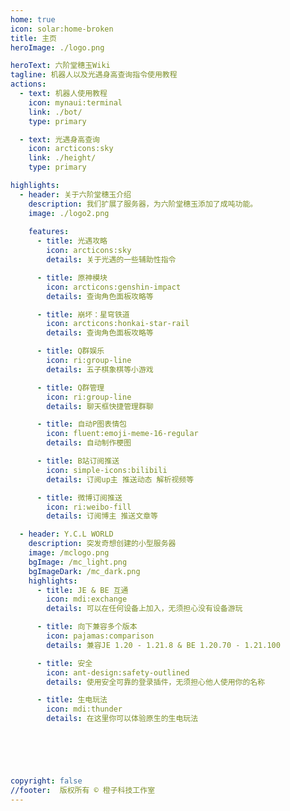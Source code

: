 ```yaml
---
home: true
icon: solar:home-broken
title: 主页
heroImage: ./logo.png

heroText: 六阶堂穗玉Wiki
tagline: 机器人以及光遇身高查询指令使用教程
actions:
  - text: 机器人使用教程
    icon: mynaui:terminal
    link: ./bot/
    type: primary

  - text: 光遇身高查询
    icon: arcticons:sky
    link: ./height/
    type: primary

highlights:
  - header: 关于六阶堂穗玉介绍
    description: 我们扩展了服务器，为六阶堂穗玉添加了成吨功能。
    image: ./logo2.png
    
    features:
      - title: 光遇攻略
        icon: arcticons:sky
        details: 关于光遇的一些辅助性指令

      - title: 原神模块
        icon: arcticons:genshin-impact
        details: 查询角色面板攻略等

      - title: 崩坏：星穹铁道
        icon: arcticons:honkai-star-rail
        details: 查询角色面板攻略等

      - title: Q群娱乐
        icon: ri:group-line
        details: 五子棋象棋等小游戏

      - title: Q群管理
        icon: ri:group-line
        details: 聊天框快捷管理群聊

      - title: 自动P图表情包
        icon: fluent:emoji-meme-16-regular
        details: 自动制作梗图

      - title: B站订阅推送
        icon: simple-icons:bilibili
        details: 订阅up主 推送动态 解析视频等

      - title: 微博订阅推送
        icon: ri:weibo-fill
        details: 订阅博主 推送文章等

  - header: Y.C.L WORLD
    description: 突发奇想创建的小型服务器
    image: /mclogo.png
    bgImage: /mc_light.png
    bgImageDark: /mc_dark.png
    highlights:
      - title: JE & BE 互通
        icon: mdi:exchange
        details: 可以在任何设备上加入，无须担心没有设备游玩

      - title: 向下兼容多个版本
        icon: pajamas:comparison
        details: 兼容JE 1.20 - 1.21.8 & BE 1.20.70 - 1.21.100

      - title: 安全
        icon: ant-design:safety-outlined
        details: 使用安全可靠的登录插件，无须担心他人使用你的名称

      - title: 生电玩法
        icon: mdi:thunder
        details: 在这里你可以体验原生的生电玩法

     




copyright: false
//footer:  版权所有 © 橙子科技工作室
---
```

